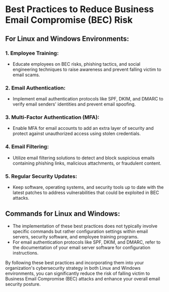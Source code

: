 # Best Practices to Reduce Business Email Compromise (BEC) Risk

## For Linux and Windows Environments:

### 1. Employee Training:
- Educate employees on BEC risks, phishing tactics, and social engineering techniques to raise awareness and prevent falling victim to email scams.

### 2. Email Authentication:
- Implement email authentication protocols like SPF, DKIM, and DMARC to verify email senders' identities and prevent email spoofing.

### 3. Multi-Factor Authentication (MFA):
- Enable MFA for email accounts to add an extra layer of security and protect against unauthorized access using stolen credentials.

### 4. Email Filtering:
- Utilize email filtering solutions to detect and block suspicious emails containing phishing links, malicious attachments, or fraudulent content.

### 5. Regular Security Updates:
- Keep software, operating systems, and security tools up to date with the latest patches to address vulnerabilities that could be exploited in BEC attacks.

## Commands for Linux and Windows:
- The implementation of these best practices does not typically involve specific commands but rather configuration settings within email servers, security software, and employee training programs.
- For email authentication protocols like SPF, DKIM, and DMARC, refer to the documentation of your email server software for configuration instructions.

By following these best practices and incorporating them into your organization's cybersecurity strategy in both Linux and Windows environments, you can significantly reduce the risk of falling victim to Business Email Compromise (BEC) attacks and enhance your overall email security posture.
